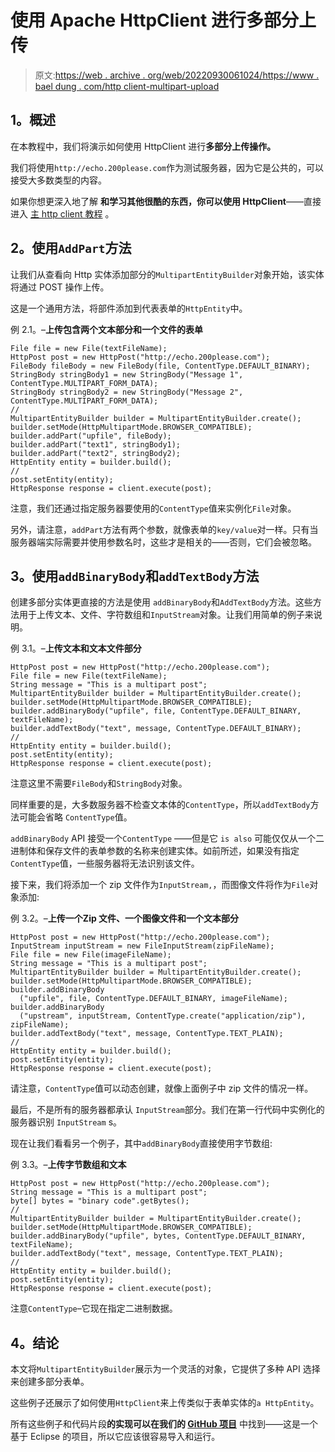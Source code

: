 # 使用 Apache HttpClient 进行多部分上传

> 原文:[https://web . archive . org/web/20220930061024/https://www . bael dung . com/http client-multipart-upload](https://web.archive.org/web/20220930061024/https://www.baeldung.com/httpclient-multipart-upload)

## **1。概述**

在本教程中，我们将演示如何使用 HttpClient 进行**多部分上传操作。**

我们将使用`http://echo.200please.com`作为测试服务器，因为它是公共的，可以接受大多数类型的内容。

如果你想更深入地了解 **和学习其他很酷的东西，你可以使用 HttpClient**——直接进入 [主 http client 教程](/web/20220831070027/https://www.baeldung.com/httpclient-guide "Cool basic and more advanced things you can do with the HttpClient 4") 。

## **2。使用`AddPart`方法**

让我们从查看向 Http 实体添加部分的`MultipartEntityBuilder`对象开始，该实体将通过 POST 操作上传。

这是一个通用方法，将部件添加到代表表单的`HttpEntity`中。

例 2.1。–**上传包含两个文本部分和一个文件的表单**

```
File file = new File(textFileName);
HttpPost post = new HttpPost("http://echo.200please.com");
FileBody fileBody = new FileBody(file, ContentType.DEFAULT_BINARY);
StringBody stringBody1 = new StringBody("Message 1", ContentType.MULTIPART_FORM_DATA);
StringBody stringBody2 = new StringBody("Message 2", ContentType.MULTIPART_FORM_DATA);
// 
MultipartEntityBuilder builder = MultipartEntityBuilder.create();
builder.setMode(HttpMultipartMode.BROWSER_COMPATIBLE);
builder.addPart("upfile", fileBody);
builder.addPart("text1", stringBody1);
builder.addPart("text2", stringBody2);
HttpEntity entity = builder.build();
//
post.setEntity(entity);
HttpResponse response = client.execute(post);
```

注意，我们还通过指定服务器要使用的`ContentType`值来实例化`File`对象。

另外，请注意，`addPart`方法有两个参数，就像表单的`key/value`对一样。只有当服务器端实际需要并使用参数名时，这些才是相关的——否则，它们会被忽略。

## **3。使用`addBinaryBody`和`addTextBody`方法**

创建多部分实体更直接的方法是使用 `addBinaryBody`和`AddTextBody`方法。这些方法用于上传文本、文件、字符数组和`InputStream`对象。让我们用简单的例子来说明。

例 3.1。–**上传文本和文本文件部分**

```
HttpPost post = new HttpPost("http://echo.200please.com");
File file = new File(textFileName);
String message = "This is a multipart post";
MultipartEntityBuilder builder = MultipartEntityBuilder.create();
builder.setMode(HttpMultipartMode.BROWSER_COMPATIBLE);
builder.addBinaryBody("upfile", file, ContentType.DEFAULT_BINARY, textFileName);
builder.addTextBody("text", message, ContentType.DEFAULT_BINARY);
// 
HttpEntity entity = builder.build();
post.setEntity(entity);
HttpResponse response = client.execute(post);
```

注意这里不需要`FileBody`和`StringBody`对象。

同样重要的是，大多数服务器不检查文本体的`ContentType`，所以`addTextBody`方法可能会省略 `ContentType`值。

`addBinaryBody` API 接受一个`ContentType` ——但是它 `is also` 可能仅仅从一个二进制体和保存文件的表单参数的名称来创建实体。如前所述，如果没有指定`ContentType`值，一些服务器将无法识别该文件。

接下来，我们将添加一个 zip 文件作为`InputStream,`，而图像文件将作为`File`对象添加:

例 3.2。–**上传一个Zip 文件、一个图像文件和一个文本部分**

```
HttpPost post = new HttpPost("http://echo.200please.com");
InputStream inputStream = new FileInputStream(zipFileName);
File file = new File(imageFileName);
String message = "This is a multipart post";
MultipartEntityBuilder builder = MultipartEntityBuilder.create();         
builder.setMode(HttpMultipartMode.BROWSER_COMPATIBLE);
builder.addBinaryBody
  ("upfile", file, ContentType.DEFAULT_BINARY, imageFileName);
builder.addBinaryBody
  ("upstream", inputStream, ContentType.create("application/zip"), zipFileName);
builder.addTextBody("text", message, ContentType.TEXT_PLAIN);
// 
HttpEntity entity = builder.build();
post.setEntity(entity);
HttpResponse response = client.execute(post);
```

请注意，`ContentType`值可以动态创建，就像上面例子中 zip 文件的情况一样。

最后，不是所有的服务器都承认 `InputStream`部分。我们在第一行代码中实例化的服务器识别 `InputStream` s。

现在让我们看看另一个例子，其中`addBinaryBody`直接使用字节数组:

例 3.3。–**上传字节数组和文本**

```
HttpPost post = new HttpPost("http://echo.200please.com");
String message = "This is a multipart post";
byte[] bytes = "binary code".getBytes(); 
// 
MultipartEntityBuilder builder = MultipartEntityBuilder.create();
builder.setMode(HttpMultipartMode.BROWSER_COMPATIBLE);
builder.addBinaryBody("upfile", bytes, ContentType.DEFAULT_BINARY, textFileName);
builder.addTextBody("text", message, ContentType.TEXT_PLAIN);
// 
HttpEntity entity = builder.build();
post.setEntity(entity);
HttpResponse response = client.execute(post);
```

注意`ContentType`–它现在指定二进制数据。

## **4。结论**

本文将`MultipartEntityBuilder`展示为一个灵活的对象，它提供了多种 API 选择来创建多部分表单。

这些例子还展示了如何使用`HttpClient`来上传类似于表单实体的`a HttpEntity`。

所有这些例子和代码片段**的实现可以在我们的 [GitHub 项目](https://web.archive.org/web/20220831070027/https://github.com/eugenp/tutorials/tree/master/apache-httpclient "Github Project with live test showing multipart upload with the HttpClient")** 中找到——这是一个基于 Eclipse 的项目，所以它应该很容易导入和运行。